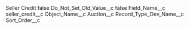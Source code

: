 <?xml version="1.0" encoding="UTF-8"?>
<CustomMetadata xmlns="http://soap.sforce.com/2006/04/metadata" xmlns:xsi="http://www.w3.org/2001/XMLSchema-instance" xmlns:xsd="http://www.w3.org/2001/XMLSchema">
    <label>Seller Credit</label>
    <protected>false</protected>
    <values>
        <field>Do_Not_Set_Old_Value__c</field>
        <value xsi:type="xsd:boolean">false</value>
    </values>
    <values>
        <field>Field_Name__c</field>
        <value xsi:type="xsd:string">seller_credit__c</value>
    </values>
    <values>
        <field>Object_Name__c</field>
        <value xsi:type="xsd:string">Auction__c</value>
    </values>
    <values>
        <field>Record_Type_Dev_Name__c</field>
        <value xsi:nil="true"/>
    </values>
    <values>
        <field>Sort_Order__c</field>
        <value xsi:nil="true"/>
    </values>
</CustomMetadata>
